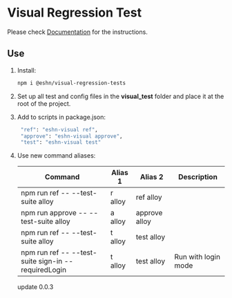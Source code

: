 # Visual Regression Test

Please check [Documentation](https://tuyen.blog/optimizely-cms/testing/get-started/) for the instructions.

## Use

1. Install:

   ```bash
   npm i @eshn/visual-regression-tests
   ```

1. Set up all test and config files in the **visual_test** folder and place it at the root of the project.

1. Add to scripts in package.json:

   ```bash
    "ref": "eshn-visual ref",
    "approve": "eshn-visual approve",
    "test": "eshn-visual test"
   ```

1. Use new command aliases:

   | Command                                             | Alias 1 | Alias 2       | Description         |
   | --------------------------------------------------- | ------- | ------------- | ------------------- |
   | npm run ref -- --test-suite alloy                   | r alloy | ref alloy     |                     |
   | npm run approve -- --test-suite alloy               | a alloy | approve alloy |                     |
   | npm run ref -- --test-suite alloy                   | t alloy | test alloy    |                     |
   | npm run ref -- --test-suite sign-in --requiredLogin | t alloy | test alloy    | Run with login mode |

   update 0.0.3
